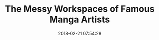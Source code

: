 ---
date: 2018-02-21 07:54:28
link:
  source: pocket
  source_url: https://getpocket.com
  text: The Messy Workspaces of Famous Manga Artists
  url: https://kotaku.com/the-messy-workspaces-of-famous-manga-artists-1763478307
slug: the-messy-workspaces-of-famous-manga-artists
source: pocket
title: The Messy Workspaces of Famous Manga Artists
syndicated:
- type: pocket
  url: https://kotaku.com/the-messy-workspaces-of-famous-manga-artists-1763478307
- type: twitter
  url: https://twitter.com/roytang/statuses/966221335260286976/
---